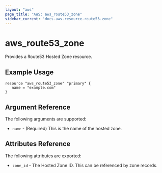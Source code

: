 ```yaml
---
layout: "aws"
page_title: "AWS: aws_route53_zone"
sidebar_current: "docs-aws-resource-route53-zone"
---
```


# aws\_route53\_zone

Provides a Route53 Hosted Zone resource.

## Example Usage

```
resource "aws_route53_zone" "primary" {
   name = "example.com"
}
```

## Argument Reference

The following arguments are supported:

* `name` - (Required) This is the name of the hosted zone.

## Attributes Reference

The following attributes are exported:

* `zone_id` - The Hosted Zone ID. This can be referenced by zone records.

